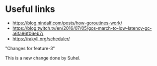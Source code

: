 # Useful links

- https://blog.nindalf.com/posts/how-goroutines-work/
- https://blog.twitch.tv/en/2016/07/05/gos-march-to-low-latency-gc-a6fa96f06eb7/
- https://rakyll.org/scheduler/



"Changes for feature-3"


This is a new change done by Suhel.

